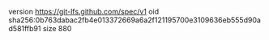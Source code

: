 version https://git-lfs.github.com/spec/v1
oid sha256:0b763dabac2fb4e013372669a6a2f121195700e3109636eb555d90ad581ffb91
size 880
